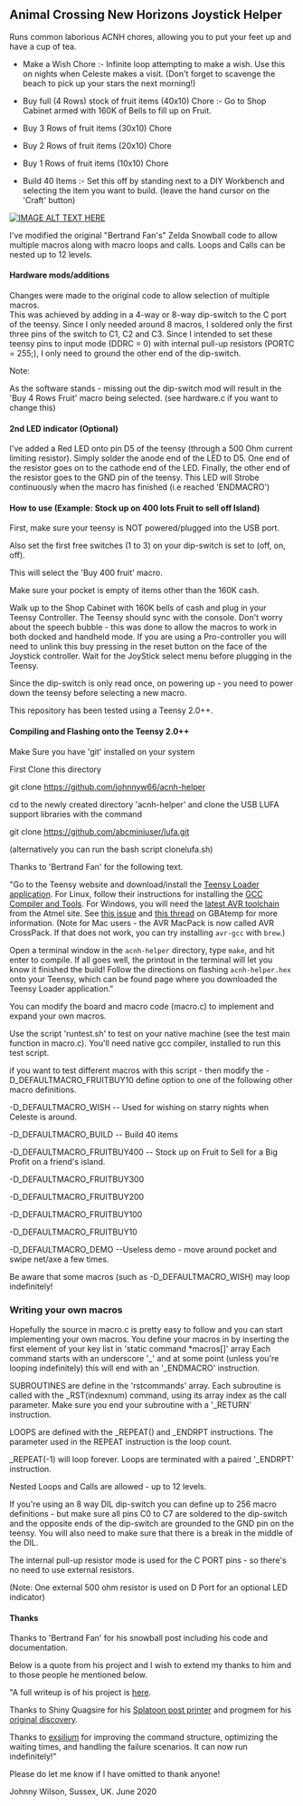 ## Animal Crossing New Horizons Joystick Helper

Runs common laborious ACNH chores, allowing you to put your feet up and have a cup of tea.

* Make a Wish Chore :- Infinite loop attempting to make a wish. Use this on nights when Celeste makes a visit.
 (Don't forget to scavenge the beach to pick up your stars the next morning!)

* Buy full (4 Rows) stock of fruit items (40x10) Chore :- Go to Shop Cabinet armed with 160K of Bells to fill up on Fruit.

* Buy 3 Rows of fruit items (30x10) Chore

* Buy 2 Rows of fruit items (20x10) Chore

* Buy 1 Rows of fruit items (10x10) Chore

* Build 40 Items :- Set this off by standing next to a DIY Workbench and selecting the item you want to build.
                    (leave the hand cursor on the 'Craft' button)


[![IMAGE ALT TEXT HERE](https://i9.ytimg.com/vi/GiRmx8cQK34/mq1.jpg?sqp=CIi9__YF&rs=AOn4CLCNbqYE3cQHBxSEN4Rkh863Wl7tvA)](https://youtu.be/GiRmx8cQK34)


I've modified the original "Bertrand Fan's" Zelda Snowball code to allow multiple macros along with macro loops and calls. Loops and Calls can be nested up to 12 levels.

#### Hardware mods/additions

Changes were made to the original code to allow selection of multiple macros.  
This was achieved by adding in a 4-way or 8-way dip-switch to the C port of the teensy.
Since I only needed around 8 macros, I soldered only the first three pins of the switch
to C1, C2 and C3. Since I intended to set these teensy pins to input mode (DDRC = 0)
with internal pull-up resistors (PORTC = 255;), I only need to ground the other
end of the dip-switch.

Note:

As the software stands - missing out the dip-switch mod will result in the 'Buy 4 Rows Fruit'
macro being selected. (see hardware.c if you want to change this)



#### 2nd LED indicator (Optional)
I've added a Red LED onto pin D5 of the teensy (through a 500 Ohm current limiting resistor).
Simply solder the anode end of the LED to D5. One end of the resistor goes on to the cathode end
of the LED. Finally, the other end of the resistor goes to the GND pin of the teensy.
This LED will Strobe continuously when the macro has finished (i.e reached 'ENDMACRO')


#### How to use (Example: Stock up on 400 lots Fruit to sell off Island)

First, make sure your teensy is NOT powered/plugged into the USB port.

Also set the first free switches (1 to 3) on your dip-switch is set to (off, on, off).

This will select the 'Buy 400 fruit' macro.

Make sure your pocket is empty  of items other than the 160K cash.

Walk up to the Shop Cabinet with 160K bells of cash and plug in your Teensy Controller.  The Teensy should sync with the console.
Don't worry about the speech bubble - this was done to allow the macros to work in both docked and handheld mode.
If you are using a Pro-controller you will need to unlink this buy pressing in the reset button on the face of the
Joystick controller. Wait for the JoyStick select menu before plugging in the Teensy.

Since the dip-switch is only read once, on powering up - you need to power down the teensy before selecting a new macro.


This repository has been tested using a Teensy 2.0++.

#### Compiling and Flashing onto the Teensy 2.0++
Make Sure you have 'git' installed on your system

First Clone this directory

git clone https://github.com/johnnyw66/acnh-helper


cd to the newly created directory 'acnh-helper' and clone the USB LUFA support libraries with the command

git clone https://github.com/abcminiuser/lufa.git


(alternatively you can run the bash script clonelufa.sh)

Thanks to 'Bertrand Fan' for the following text.

"Go to the Teensy website and download/install the [Teensy Loader application](https://www.pjrc.com/teensy/loader.html). For Linux, follow their instructions for installing the [GCC Compiler and Tools](https://www.pjrc.com/teensy/gcc.html). For Windows, you will need the [latest AVR toolchain](http://www.atmel.com/tools/atmelavrtoolchainforwindows.aspx) from the Atmel site. See [this issue](https://github.com/LightningStalker/Splatmeme-Printer/issues/10) and [this thread](http://gbatemp.net/threads/how-to-use-shinyquagsires-splatoon-2-post-printer.479497/) on GBAtemp for more information. (Note for Mac users - the AVR MacPack is now called AVR CrossPack. If that does not work, you can try installing `avr-gcc` with `brew`.)

Open a terminal window in the `acnh-helper` directory, type `make`, and hit enter to compile. If all goes well, the printout in the terminal will let you know it finished the build! Follow the directions on flashing `acnh-helper.hex` onto your Teensy, which can be found page where you downloaded the Teensy Loader application."


You can modify the board and macro code (macro.c) to implement and expand your own macros.

Use the script 'runtest.sh' to test on your native machine (see the test main function in macro.c). You'll need native gcc compiler, installed
to run this test script.

if you want to test different macros with this script - then modify the -D_DEFAULTMACRO_FRUITBUY10 define option to one of the following
other macro definitions.

-D_DEFAULTMACRO_WISH    -- Used for wishing on starry nights when Celeste is around.

-D_DEFAULTMACRO_BUILD   -- Build 40 items

-D_DEFAULTMACRO_FRUITBUY400  -- Stock up on Fruit to Sell for a Big Profit on a friend's island.

-D_DEFAULTMACRO_FRUITBUY300

-D_DEFAULTMACRO_FRUITBUY200

-D_DEFAULTMACRO_FRUITBUY100

-D_DEFAULTMACRO_FRUITBUY10

-D_DEFAULTMACRO_DEMO --Useless demo - move around pocket and swipe net/axe a few times.

Be aware that some macros (such as -D_DEFAULTMACRO_WISH) may loop indefinitely!

### Writing your own macros

Hopefully the source in macro.c is pretty easy to follow and you can start implementing your own macros.
You define your macros in by inserting the first element of your key list in 'static command *macros[]' array
Each command starts with an underscore '_' and at some point (unless you're looping indefinitely) this will
end with an '_ENDMACRO' instruction.

SUBROUTINES are define in the 'rstcommands' array. Each subroutine is called with the _RST(indexnum) command, using
its array index as the call parameter. Make sure you end your subroutine with a '_RETURN' instruction.

LOOPS are defined with the _REPEAT() and _ENDRPT instructions. The parameter used in the REPEAT instruction is the loop count.

_REPEAT(-1) will loop forever. Loops are terminated with a paired '_ENDRPT' instruction.

Nested Loops and Calls are allowed - up to 12 levels.


If you're using an 8 way DIL dip-switch you can define up to 256 macro definitions - but make sure all pins C0 to C7 are soldered
to the dip-switch and the opposite ends of the dip-switch are grounded to the GND pin on the teensy. You will also need to make
sure that there is a break in the middle of the DIL.


The internal pull-up resistor mode is used for the C PORT pins - so there's no need to use external resistors.

(Note: One external 500 ohm resistor is used on D Port for an optional LED indicator)


#### Thanks

Thanks to 'Bertrand Fan' for his snowball post including his code and documentation.

Below is a quote from his project and I wish to extend my thanks to him and to those people he mentioned below.

"A full writeup is of his project is [here](https://medium.com/@bertrandom/automating-zelda-3b37127e24c8).

Thanks to Shiny Quagsire for his [Splatoon post printer](https://github.com/shinyquagsire23/Switch-Fightstick) and progmem for his [original discovery](https://github.com/progmem/Switch-Fightstick).

Thanks to [exsilium](https://github.com/bertrandom/snowball-thrower/pull/1) for improving the command structure, optimizing the waiting times, and handling the failure scenarios. It can now run indefinitely!"

Please do let me know if I have omitted to thank anyone!


Johnny Wilson, Sussex, UK. June 2020

